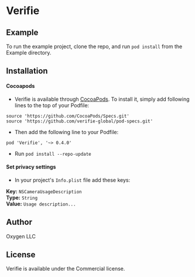 # Verifie
## Example

To run the example project, clone the repo, and run `pod install` from the Example directory.

## Installation

#### Cocoapods
- Verifie is available through [CocoaPods](https://cocoapods.org). To install it, simply add following lines to the top of your Podfile:

```
source 'https://github.com/CocoaPods/Specs.git'
source 'https://github.com/verifie-global/pod-specs.git'
```

- Then add the following line to your Podfile:

```pod 'Verifie', '~> 0.4.0'```

- Run `pod install --repo-update`


#### Set privacy settings
- In your project's `Info.plist` file add these keys:  

**Key:** `NSCameraUsageDescription`  
**Type:** `String`  
**Value:** `Usage description...`


## Author
Oxygen LLC

## License

Verifie is available under the Commercial license.
